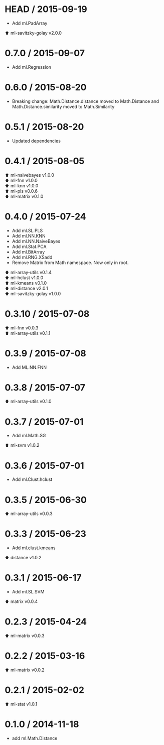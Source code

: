 HEAD / 2015-09-19
==================

* Add ml.PadArray

:arrow_up: ml-savitzky-golay v2.0.0 

0.7.0 / 2015-09-07
==================

* Add ml.Regression

0.6.0 / 2015-08-20
==================

* Breaking change: Math.Distance.distance moved to Math.Distance and Math.Distance.similarity moved to Math.Similarity

0.5.1 / 2015-08-20
==================

* Updated dependencies

0.4.1 / 2015-08-05
==================

:arrow_up: ml-naivebayes v1.0.0  
:arrow_up: ml-fnn v1.0.0  
:arrow_up: ml-knn v1.0.0  
:arrow_up: ml-pls v0.0.6  
:arrow_up: ml-matrix v0.1.0

0.4.0 / 2015-07-24
==================

* Add ml.SL.PLS
* Add ml.NN.KNN
* Add ml.NN.NaiveBayes
* Add ml.Stat.PCA
* Add ml.BitArray
* Add ml.RNG.XSadd
* Remove Matrix from Math namespace. Now only in root.

:arrow_up: ml-array-utils v0.1.4  
:arrow_up: ml-hclust v1.0.0  
:arrow_up: ml-kmeans v0.1.0  
:arrow_up: ml-distance v2.0.1  
:arrow_up: ml-savitzky-golay v1.0.0

0.3.10 / 2015-07-08
===================

:arrow_up: ml-fnn v0.0.3  
:arrow_up: ml-array-utils v0.1.1  

0.3.9 / 2015-07-08
===================

* Add ML.NN.FNN

0.3.8 / 2015-07-07
==================

:arrow_up: ml-array-utils v0.1.0

0.3.7 / 2015-07-01
==================

* Add ml.Math.SG

:arrow_up: ml-svm v1.0.2

0.3.6 / 2015-07-01
==================

* Add ml.Clust.hclust

0.3.5 / 2015-06-30
==================

:arrow_up: ml-array-utils v0.0.3

0.3.3 / 2015-06-23
==================

* Add ml.clust.kmeans

:arrow_up: distance v1.0.2

0.3.1 / 2015-06-17
==================

* Add ml.SL.SVM

:arrow_up: matrix v0.0.4

0.2.3 / 2015-04-24
==================

:arrow_up: ml-matrix v0.0.3

0.2.2 / 2015-03-16
==================

:arrow_up: ml-matrix v0.0.2

0.2.1 / 2015-02-02
==================

:arrow_up: ml-stat v1.0.1

0.1.0 / 2014-11-18
==================

* add ml.Math.Distance
